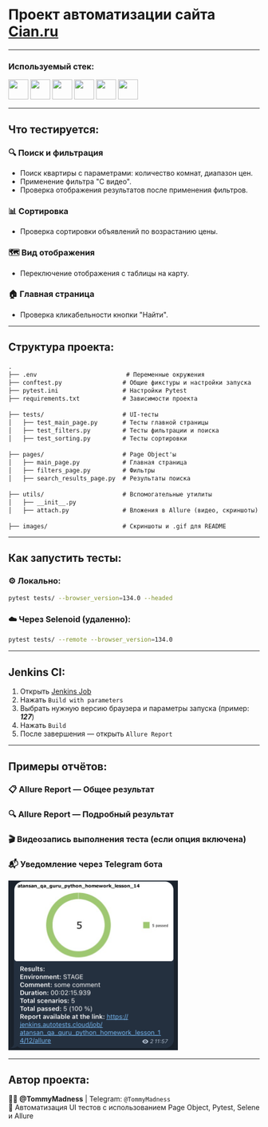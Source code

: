 # Проект автоматизации сайта [Cian.ru](https://cian.ru)
___

### Используемый стек:  
<img src="https://cdn.jsdelivr.net/gh/devicons/devicon@latest/icons/python/python-original-wordmark.svg" height="40" width="40" /> <img src="https://cdn.jsdelivr.net/gh/devicons/devicon@latest/icons/pytest/pytest-original-wordmark.svg" height="40" width="40" /> <img src="https://cdn.jsdelivr.net/gh/devicons/devicon@latest/icons/selenium/selenium-original.svg" height="40" width="40" /> <img src="https://cdn.jsdelivr.net/gh/devicons/devicon@latest/icons/chrome/chrome-original-wordmark.svg" width="40" height="40"/> <img src="https://plugins.jetbrains.com/files/12513/656687/icon/default.svg" width="40" height="40"/> <img src="https://upload.wikimedia.org/wikipedia/commons/thumb/8/82/Telegram_logo.svg/1200px-Telegram_logo.svg.png" width="40" height="40"/>

---

## Что тестируется:

### 🔍 Поиск и фильтрация
- Поиск квартиры с параметрами: количество комнат, диапазон цен.
- Применение фильтра "С видео".
- Проверка отображения результатов после применения фильтров.

### 📊 Сортировка
- Проверка сортировки объявлений по возрастанию цены.

### 🗺 Вид отображения
- Переключение отображения с таблицы на карту.

### 🏠 Главная страница
- Проверка кликабельности кнопки "Найти".


---

## Структура проекта:

```
.
├── .env                         # Переменные окружения
├── conftest.py                 # Общие фикстуры и настройки запуска
├── pytest.ini                  # Настройки Pytest
├── requirements.txt            # Зависимости проекта

├── tests/                      # UI-тесты
│   ├── test_main_page.py       # Тесты главной страницы
│   ├── test_filters.py         # Тесты фильтрации и поиска
│   ├── test_sorting.py         # Тесты сортировки

├── pages/                      # Page Object'ы
│   ├── main_page.py            # Главная страница
│   ├── filters_page.py         # Фильтры
│   ├── search_results_page.py  # Результаты поиска

├── utils/                      # Вспомогательные утилиты
│   ├── __init__.py
│   ├── attach.py               # Вложения в Allure (видео, скриншоты)

├── images/                     # Скриншоты и .gif для README
```


---

## Как запустить тесты:

### ⚙️ Локально:
```bash
pytest tests/ --browser_version=134.0 --headed
```

### ☁️ Через Selenoid (удаленно):
```bash
pytest tests/ --remote --browser_version=134.0
```

---

## Jenkins CI:
1. Открыть [Jenkins Job](https://jenkins.autotests.cloud/job/atansan_qa_guru_python_homework_lesson_14/)
2. Нажать `Build with parameters`
3. Выбрать нужную версию браузера и параметры запуска (пример: ***127***)
4. Нажать `Build`
5. После завершения — открыть `Allure Report`

---

## Примеры отчётов:

### 📋 Allure Report — Общее результат

### 🔍 Allure Report — Подробный результат

### 🎬 Видеозапись выполнения теста (если опция включена)

### 📬 Уведомление через Telegram бота
<img src="https://github.com/TommyMadness/homework_lesson_14/blob/main/images/Screenshot_telegram.png" width="340" height="340"/>

---

## Автор проекта:
👩‍💻 **@TommyMadness** | Telegram: `@TommyMadness`  
📍 Автоматизация UI тестов с использованием Page Object, Pytest, Selene и Allure